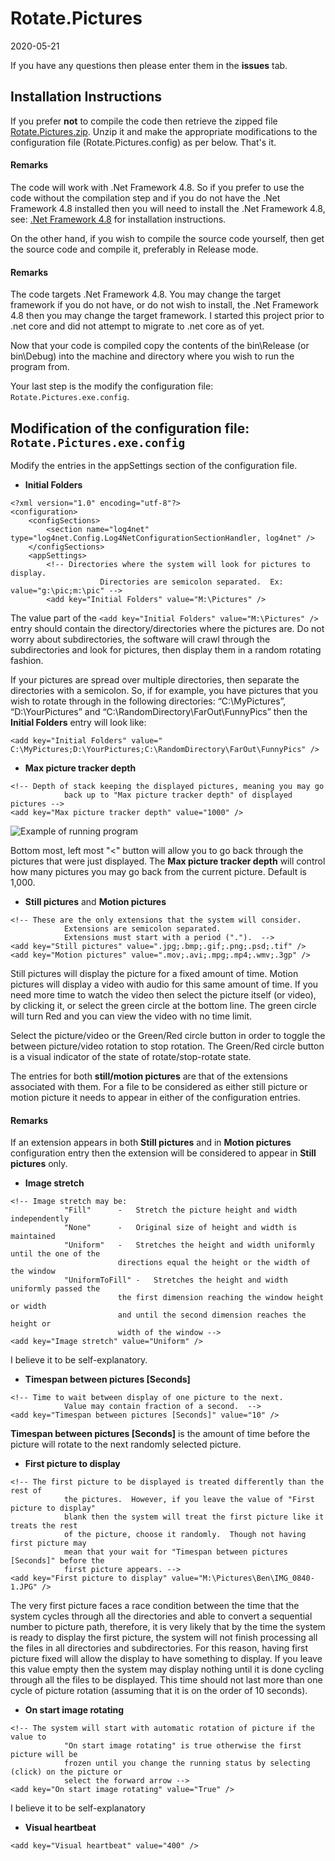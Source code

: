 # Rotate.Pictures
2020-05-21

If you have any questions then please enter them in the **issues** tab.

## Installation Instructions
If you prefer **not** to compile the code then retrieve the zipped file [Rotate.Pictures.zip](https://github.com/avifarah/RotatePictures/commit/97244916585071e4207366c8cee07f00a46a34f8).  Unzip it and make the appropriate modifications to the configuration file (Rotate.Pictures.config) as per below.  That's it.  

#### Remarks
The code will work with .Net Framework 4.8.  So if you prefer to use the code without the compilation step and if you do not have the .Net Framework 4.8 installed then you will need to install the .Net Framework 4.8, see: [.Net Framework 4.8](https://dotnet.microsoft.com/download/dotnet-framework/net48) for installation instructions.

On the other hand, if you wish to compile the source code yourself, then get the source code and compile it, preferably in Release mode. 

#### Remarks
The code targets .Net Framework 4.8.  You may change the target framework if you do not have, or do not wish to install, the .Net Framework 4.8 then you may change the target framework.  I started this project prior to .net core and did not attempt to migrate to .net core as of yet.

Now that your code is compiled copy the contents of the bin\Release (or bin\Debug) into the machine and directory where you wish to run the program from.

Your last step is the modify the configuration file: ```Rotate.Pictures.exe.config```.

## Modification of the configuration file: ```Rotate.Pictures.exe.config```

Modify the entries in the appSettings section of the configuration file.
- **Initial Folders**
```
<?xml version="1.0" encoding="utf-8"?>
<configuration>
	<configSections>
		<section name="log4net" type="log4net.Config.Log4NetConfigurationSectionHandler, log4net" />
	</configSections>
	<appSettings>
		<!-- Directories where the system will look for pictures to display.
					Directories are semicolon separated.  Ex: value="g:\pic;m:\pic" -->
		<add key="Initial Folders" value="M:\Pictures" />
```

The value part of the ```<add key="Initial Folders" value="M:\Pictures" />``` entry should contain the directory/directories where the pictures are.  Do not worry about subdirectories, the software will crawl through the subdirectories and look for pictures, then display them in a random rotating fashion.

If your pictures are spread over multiple directories, then separate the directories with a semicolon.  So, if for example, you have pictures that you wish to rotate through in the following directories: “C:\MyPictures”, “D:\YourPictures” and “C:\RandomDirectory\FarOut\FunnyPics” then the **Initial Folders** entry will look like:

```<add key="Initial Folders" value=" C:\MyPictures;D:\YourPictures;C:\RandomDirectory\FarOut\FunnyPics" />```

- **Max picture tracker depth**
```
<!-- Depth of stack keeping the displayed pictures, meaning you may go 
			back up to "Max picture tracker depth" of displayed pictures -->
<add key="Max picture tracker depth" value="1000" />
```

![Example of running program](https://github.com/avifarah/RotatePictures/blob/master/Annotation%202020-05-21%20003603.png)

Bottom most, left most "<" button will allow you to go back through the pictures that were just displayed.  The **Max picture tracker depth** will control how many pictures you may go back from the current picture.  Default is 1,000.

- **Still pictures** and **Motion pictures** 
```
<!-- These are the only extensions that the system will consider.  
			Extensions are semicolon separated.
			Extensions must start with a period (".").  -->
<add key="Still pictures" value=".jpg;.bmp;.gif;.png;.psd;.tif" />
<add key="Motion pictures" value=".mov;.avi;.mpg;.mp4;.wmv;.3gp" />
```
Still pictures will display the picture for a fixed amount of time.  Motion pictures will display a video with audio for this same amount of time.  If you need more time to watch the video then select the picture itself (or video), by clicking it, or select the green circle at the bottom line.  The green circle will turn Red and you can view the video with no time limit.

Select the picture/video or the Green/Red circle button in order to toggle the between picture/video rotation to stop rotation.  The Green/Red circle button is a visual indicator of the state of rotate/stop-rotate state.

The entries for both **still/motion pictures** are that of the extensions associated with them.  For a file to be considered as either still picture or motion picture it needs to appear in either of the configuration entries.

#### Remarks
If an extension appears in both **Still pictures** and in **Motion pictures** configuration entry then the extension will be considered to appear in **Still pictures** only.

- **Image stretch**
```
<!-- Image stretch may be:
			"Fill"		-	Stretch the picture height and width independently
			"None"		-	Original size of height and width is maintained
			"Uniform"	-	Stretches the height and width uniformly until the one of the 
						directions equal the height or the width of the window
			"UniformToFill"	-	Stretches the height and width uniformly passed the
						the first dimension reaching the window height or width
						and until the second dimension reaches the height or 
						width of the window	-->
<add key="Image stretch" value="Uniform" />
```
I believe it to be self-explanatory.

- **Timespan between pictures [Seconds]**
```
<!-- Time to wait between display of one picture to the next.
			Value may contain fraction of a second.  -->
<add key="Timespan between pictures [Seconds]" value="10" />
```
**Timespan between pictures [Seconds]** is the amount of time before the picture will rotate to the next randomly selected picture.

- **First picture to display**
```
<!-- The first picture to be displayed is treated differently than the rest of 
			the pictures.  However, if you leave the value of "First picture to display"
			blank then the system will treat the first picture like it treats the rest 
			of the picture, choose it randomly.  Though not having first picture may 
			mean that your wait for "Timespan between pictures [Seconds]" before the 
			first picture appears. -->
<add key="First picture to display" value="M:\Pictures\Ben\IMG_0840-1.JPG" />
```
The very first picture faces a race condition between the time that the system cycles through all the directories and able to convert a sequential number to picture path, therefore, it is very likely that by the time the system is ready to display the first picture, the system will not finish processing all the files in all directories and subdirectories.  For this reason, having first picture fixed will allow the display to have something to display.  If you leave this value empty then the system may display nothing until it is done cycling through all the files to be displayed.  This time should not last more than one cycle of picture rotation (assuming that it is on the order of 10 seconds).

- **On start image rotating**
```
<!-- The system will start with automatic rotation of picture if the value to 
			"On start image rotating" is true otherwise the first picture will be
			frozen until you change the running status by selecting (click) on the picture or 
			select the forward arrow -->
<add key="On start image rotating" value="True" />
```
I believe it to be self-explanatory

- **Visual heartbeat**
```
<add key="Visual heartbeat" value="400" />
```

